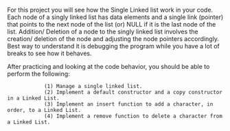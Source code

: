 For this project you will see how the Single Linked list work in your code. Each node of a singly linked list has data elements and a single link (pointer) that points to the next node of the list (or) NULL if it is the last node of the list. Addition/ Deletion of a node to the singly linked list involves the creation/ deletion of the node and adjusting the node pointers accordingly. Best way to understand it is debugging the program while you have a lot of breaks to see how it behaves. 

After practicing and looking at the code behavior, you should be able to perform the following:
           
	            (1) Manage a single linked list.
	            (2) Implement a default constructor and a copy constructor in a Linked List.
	            (3) Implement an insert function to add a character, in order, to a Linked List.
              	(4) Implement a remove function to delete a character from a Linked List.
